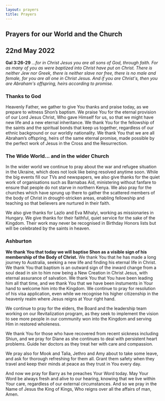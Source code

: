 ```yaml
---
layout: prayers
title: Prayers
---
```

## Prayers for our World and the Church

## 22nd May 2022

__Gal 3:26-29__ 
_...for in Christ Jesus you are all sons of God, through faith. For as many of you as were baptized into Christ have put on Christ. There is neither Jew nor Greek, there is neither slave nor free, there is no male and female, for you are all one in Christ Jesus. And if you are Christ's, then you are Abraham's offspring, heirs according to promise._

### Thanks to God
Heavenly Father, we gather to give You thanks and praise today, as we prepare to witness Shon’s baptism. We praise You for the eternal provision of our Lord Jesus Christ, Who gave Himself for us, so that we might have new life and a new eternal inheritance. We thank You for the fellowship of the saints and the spiritual bonds that keep us together, regardless of our ethnic background or our worldly nationality. We thank You that we are all Abraham’s offspring, heirs of the same eternal promise, made possible by the perfect work of Jesus in the Cross and the Resurrection.

### The Wide World... and in the wider Church
In the wider world we continue to pray about the war and refugee situation in the Ukraine, which does not look like being resolved anytime soon. While the big events fill our TVs and newspapers, we also give thanks for the quiet work of organisations such as Barnabas Aid, ministering without fanfare to ensure that people do not starve in northern Kenya. We also pray for the churches which have sprung up there to gather the scattered members of the body of Christ in drought-stricken areas, enabling fellowship and teaching so that believers are nurtured in their faith.

We also give thanks for Lazlo and Eva Mihalyi, working as missionaries in Hungary. We give thanks for their faithful, quiet service for the sake of the Kingdom. Their work may never be recognised in Birthday Honors lists but will be celebrated by the saints in heaven.

### Ashburton
__We thank You that today we will baptise Shon as a visible sign of his membership of the Body of Christ.__ 
We thank You that he has made a long journey to Australia, seeking a new life and finding his eternal life in Christ. We thank You that baptism is an outward sign of the inward change from a soul dead in sin to him now being a New Creation in Christ Jesus, with eternal assurance of salvation. We thank You that You have been leading him all that time, and we thank You that we have been instuments in Your hand to welcome him into the Kingdom. We continue to pray for resolution of his visa application, even while we recognise his higher citizenship in the heavenly realm where Jesus reigns at Your right hand.

We continue to pray for the elders, the Board and the leadership team working on our Revitalization program, as they seek to implement the vision to see more people in our community won into the Kingdom and serving Him in restored wholeness.

We thank You for those who have recovered from recent sickness including Shiun, and we pray for Diane as she continues to deal with persistent heart problems. Guide her doctors as they treat her with care and compassion.

We pray also for Mook and Talia, Jethro and Amy about to take some leave, and ask for thorough refreshing for them all. Grant them safety when they travel and keep their minds at peace as they trust in You every day.

And now we pray for Barry as he preaches Your Word today. May Your Word be always fresh and alive to our hearing, knowing that we live within Your care, regardless of our external circumstances. And so we pray in the Name of Jesus the King of Kings, Who reigns over all the affairs of man, Amen.
